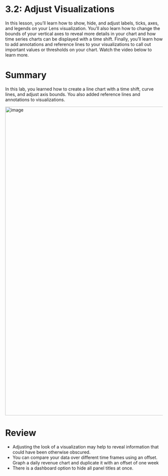 # 3.2: Adjust Visualizations

In this lesson, you’ll learn how to show, hide, and adjust labels, ticks, axes, and legends on your Lens visualization. You’ll also learn how to change the bounds of your vertical axes to reveal more details in your chart and how time series charts can be displayed with a time shift. Finally, you’ll learn how to add annotations and reference lines to your visualizations to call out important values or thresholds on your chart. Watch the video below to learn more.




# Summary

In this lab, you learned how to create a line chart with a time shift, curve lines, and adjust axis bounds. You also added reference lines and annotations to visualizations.

<img width="1916" height="988" alt="image" src="https://github.com/user-attachments/assets/2f4dfbf7-ec01-43df-83a6-f5e65a6dbe03" />


# Review

- Adjusting the look of a visualization may help to reveal information that could have been otherwise obscured.
- You can compare your data over different time frames using an offset. Graph a daily revenue chart and duplicate it with an offset of one week
- There is a dashboard option to hide all panel titles at once.
